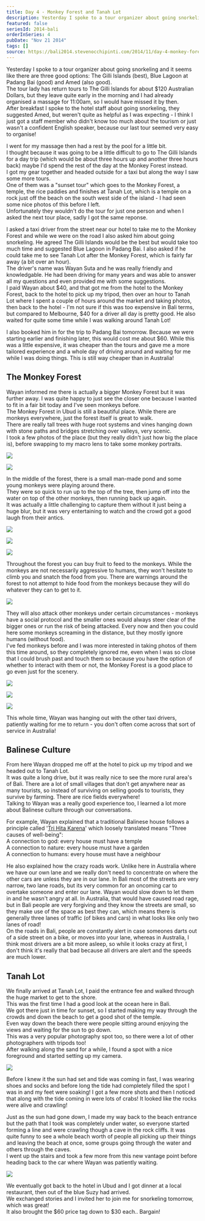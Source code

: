 ```yaml
---
title: Day 4 - Monkey Forest and Tanah Lot
description: Yesterday I spoke to a tour organizer about going snorkeling and it seems like there are three good options The Gilli Islands (best), Blue ...
featured: false
seriesId: 2014-bali
orderInSeries: 4
pubDate: "Nov 21 2014"
tags: []
source: https://bali2014.stevenocchipinti.com/2014/11/day-4-monkey-forest-and-tanah-lot.html
---
```


Yesterday I spoke to a tour organizer about going snorkeling and it seems like there are three good options: The Gilli Islands (best), Blue Lagoon at Padang Bai (good) and Amed (also good).  
The tour lady has return tours to The Gilli Islands for about $120 Australian Dollars, but they leave quite early in the morning and I had already organised a massage for 11:00am, so I would have missed it by then.  
After breakfast I spoke to the hotel staff about going snorkeling, they suggested Amed, but weren't quite as helpful as I was expecting - I think I just got a staff member who didn't know too much about the tourism or just wasn't a confident English speaker, because our last tour seemed very easy to organise!

I went for my massage then had a rest by the pool for a little bit.  
I thought because it was going to be a little difficult to go to The Gilli Islands for a day trip (which would be about three hours up and another three hours back) maybe I'd spend the rest of the day at the Monkey Forest instead.  
I got my gear together and headed outside for a taxi but along the way I saw some more tours.  
One of them was a "sunset tour" which goes to the Monkey Forest, a temple, the rice paddies and finishes at Tanah Lot, which is a temple on a rock just off the beach on the south west side of the island - I had seen some nice photos of this before I left.  
Unfortunately they wouldn't do the tour for just one person and when I asked the next tour place, sadly I got the same reponse.

I asked a taxi driver from the street near our hotel to take me to the Monkey Forest and while we were on the road I also asked him about going snorkeling. He agreed The Gilli Islands would be the best but would take too much time and suggested Blue Lagoon in Padang Bai. I also asked if he could take me to see Tanah Lot after the Monkey Forest, which is fairly far away (a bit over an hour).  
The driver's name was Wayan Suta and he was really friendly and knowledgable. He had been driving for many years and was able to answer all my questions and even provided me with some suggestions.  
I paid Wayan about $40, and that got me from the hotel to the Monkey Forest, back to the hotel to pick up my tripod, then over an hour to Tanah Lot where I spent a couple of hours around the market and taking photos, then back to the hotel - I'm not sure if this was too expensive in Bali terms, but compared to Melbourne, $40 for a driver all day is pretty good. He also waited for quite some time while I was walking around Tanah Lot!

I also booked him in for the trip to Padang Bai tomorrow. Because we were starting earlier and finishing later, this would cost me about $60. While this was a little expensive, it was cheaper than the tours and gave me a more tailored experience and a whole day of driving around and waiting for me while I was doing things. This is still way cheaper than in Australia!

## The Monkey Forest

Wayan informed me there is actually a bigger Monkey Forest but it was further away. I was quite happy to just see the closer one because I wanted to fit in a fair bit today and I've seen monkeys before.  
The Monkey Forest in Ubud is still a beautiful place. While there are monkeys everywhere, just the forest itself is great to walk.  
There are really tall trees with huge root systems and vines hanging down with stone paths and bridges stretching over valleys, very scenic.  
I took a few photos of the place (but they really didn't just how big the place is), before swapping to my macro lens to take some monkey portraits.

[![](https://3.bp.blogspot.com/-6SVGCMQfbtc/VHkkTgvl_4I/AAAAAAAABmk/gxILnQNzBzY/s1600/DSC_1711.JPG)](https://3.bp.blogspot.com/-6SVGCMQfbtc/VHkkTgvl_4I/AAAAAAAABmk/gxILnQNzBzY/s1600/DSC_1711.JPG)

[![](https://3.bp.blogspot.com/-pU0olDNc2SI/VHkkT3rTktI/AAAAAAAABmo/_55Qeq6Guu8/s1600/DSC_1718.JPG)](https://3.bp.blogspot.com/-pU0olDNc2SI/VHkkT3rTktI/AAAAAAAABmo/_55Qeq6Guu8/s1600/DSC_1718.JPG)

In the middle of the forest, there is a small man-made pond and some young monkeys were playing around there.  
They were so quick to run up to the top of the tree, then jump off into the water on top of the other monkeys, then running back up again.  
It was actually a little challenging to capture them without it just being a huge blur, but it was very entertaining to watch and the crowd got a good laugh from their antics.

[![](https://3.bp.blogspot.com/-toxI9nYG0-s/VHklcH-2JVI/AAAAAAAABm0/Ql0rp3PYfgE/s1600/DSC_1752.JPG)](https://3.bp.blogspot.com/-toxI9nYG0-s/VHklcH-2JVI/AAAAAAAABm0/Ql0rp3PYfgE/s1600/DSC_1752.JPG)

[![](https://2.bp.blogspot.com/-0MnJjc9GXgs/VHklgsgiwbI/AAAAAAAABm8/FKE2Q1Y2w3I/s1600/DSC_1754.JPG)](https://2.bp.blogspot.com/-0MnJjc9GXgs/VHklgsgiwbI/AAAAAAAABm8/FKE2Q1Y2w3I/s1600/DSC_1754.JPG)

[![](https://2.bp.blogspot.com/-8c7T3QtAaMw/VHkmRbpcuaI/AAAAAAAABnE/PRYBsRbIC5o/s1600/DSC_1781.JPG)](https://2.bp.blogspot.com/-8c7T3QtAaMw/VHkmRbpcuaI/AAAAAAAABnE/PRYBsRbIC5o/s1600/DSC_1781.JPG)

Throughout the forest you can buy fruit to feed to the monkeys. While the monkeys are not necessarily aggressive to humans, they won't hesitate to climb you and snatch the food from you. There are warnings around the forest to not attempt to hide food from the monkeys because they will do whatever they can to get to it.

[![](https://1.bp.blogspot.com/-tCrbqfYG2Y0/VHknRMp2vtI/AAAAAAAABnQ/w0yzA9q4FUY/s1600/DSC_1706-1.jpg)](https://1.bp.blogspot.com/-tCrbqfYG2Y0/VHknRMp2vtI/AAAAAAAABnQ/w0yzA9q4FUY/s1600/DSC_1706-1.jpg)

They will also attack other monkeys under certain circumstances - monkeys have a social protocol and the smaller ones would always steer clear of the bigger ones or run the risk of being attacked. Every now and then you could here some monkeys screaming in the distance, but they mostly ignore humans (without food).  
I've fed monkeys before and I was more interested in taking photos of them this time around, so they completely ignored me, even when I was so close that I could brush past and touch them so because you have the option of whether to interact with them or not, the Monkey Forest is a good place to go even just for the scenery.

[![](https://2.bp.blogspot.com/-4x2lxH3gF2I/VHkpClp4cwI/AAAAAAAABnk/HFQqGFocIHU/s1600/DSC_1844.JPG)](https://2.bp.blogspot.com/-4x2lxH3gF2I/VHkpClp4cwI/AAAAAAAABnk/HFQqGFocIHU/s1600/DSC_1844.JPG)

[![](https://4.bp.blogspot.com/-npOhNe9BwgQ/VHkpC82SfqI/AAAAAAAABno/AjpvscUe_Qs/s1600/DSC_1854.JPG)](https://4.bp.blogspot.com/-npOhNe9BwgQ/VHkpC82SfqI/AAAAAAAABno/AjpvscUe_Qs/s1600/DSC_1854.JPG)

[![](https://1.bp.blogspot.com/-PcmTDm0WZOs/VHko8Xmq-mI/AAAAAAAABnc/mBkfoarutzM/s1600/DSC_1886.JPG)](https://1.bp.blogspot.com/-PcmTDm0WZOs/VHko8Xmq-mI/AAAAAAAABnc/mBkfoarutzM/s1600/DSC_1886.JPG)

This whole time, Wayan was hanging out with the other taxi drivers, patiently waiting for me to return - you don't often come across that sort of service in Australia!

## Balinese Culture

From here Wayan dropped me off at the hotel to pick up my tripod and we headed out to Tanah Lot.  
It was quite a long drive, but it was really nice to see the more rural area's of Bali. There are a lot of small villages that don't get anywhere near as many tourists, so instead of surviving on selling goods to tourists, they survive by farming. There are rice fields everywhere!  
Talking to Wayan was a really good experience too, I learned a lot more about Balinese culture through our conversations.

For example, Wayan explained that a traditional Balinese house follows a principle called '[Tri Hita Karena](https://www.blogger.com/)' which loosely translated means "Three causes of well-being":  
A connection to god: every house must have a temple  
A connection to nature: every house must have a garden  
A connection to humans: every house must have a neighbour

He also explained how the crazy roads work. Unlike here in Australia where we have our own lane and we really don't need to concentrate on where the other cars are unless they are in our lane. In Bali most of the streets are very narrow, two lane roads, but its very common for an oncoming car to overtake someone and enter our lane. Wayan would slow down to let them in and he wasn't angry at all. In Australia, that would have caused road rage, but in Bali people are very forgiving and they know the streets are small, so they make use of the space as best they can, which means there is generally three lanes of traffic (of bikes and cars) in what looks like only two lanes of road!  
On the roads in Bali, people are constantly alert in case someones darts out of a side street on a bike, or moves into your lane, whereas in Australia, I think most drivers are a bit more asleep, so while it looks crazy at first, I don't think it's really that bad because all drivers are alert and the speeds are much lower.

## Tanah Lot

We finally arrived at Tanah Lot, I paid the entrance fee and walked through the huge market to get to the shore.  
This was the first time I had a good look at the ocean here in Bali.  
We got there just in time for sunset, so I started making my way through the crowds and down the beach to get a good shot of the temple.  
Even way down the beach there were people sitting around enjoying the views and waiting for the sun to go down.  
This was a very popular photography spot too, so there were a lot of other photographers with tripods too!  
After walking along the sand for a while, I found a spot with a nice foreground and started setting up my camera.

[![](https://1.bp.blogspot.com/-hk7GDIXu9JM/VIrQ8O_F9JI/AAAAAAAABsI/agDT1IvVGTI/s1600/DSC_1939-26.jpg)](https://1.bp.blogspot.com/-hk7GDIXu9JM/VIrQ8O_F9JI/AAAAAAAABsI/agDT1IvVGTI/s1600/DSC_1939-26.jpg)

Before I knew it the sun had set and tide was coming in fast, I was wearing shoes and socks and before long the tide had completely filled the spot I was in and my feet were soaking! I got a few more shots and then I noticed that along with the tide coming in were lots of crabs! It looked like the rocks were alive and crawling!

Just as the sun had gone down, I made my way back to the beach entrance but the path that I took was completely under water, so everyone started forming a line and were crawling though a cave in the rock cliffs. It was quite funny to see a whole beach worth of people all picking up their things and leaving the beach at once, some groups going through the water and others through the caves.  
I went up the stairs and took a few more from this new vantage point before heading back to the car where Wayan was patiently waiting.

[![](https://2.bp.blogspot.com/-aS6RNpMvYfA/VIrQ5YC-u1I/AAAAAAAABsA/xKp32lq94fA/s1600/DSC_1960-27.jpg)](https://2.bp.blogspot.com/-aS6RNpMvYfA/VIrQ5YC-u1I/AAAAAAAABsA/xKp32lq94fA/s1600/DSC_1960-27.jpg)

We eventually got back to the hotel in Ubud and I got dinner at a local restaurant, then out of the blue Suzy had arrived.  
We exchanged stories and I invited her to join me for snorkeling tomorrow, which was great!  
It also brought the $60 price tag down to $30 each.. Bargain!
